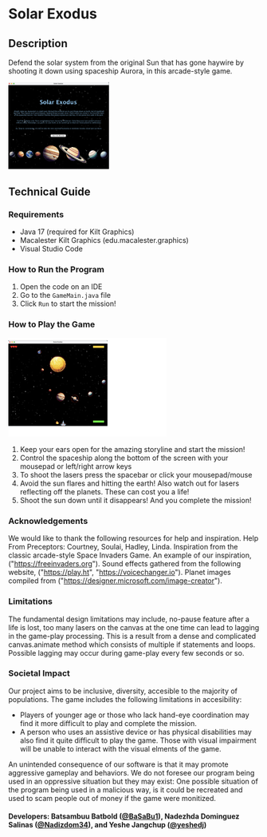 # Solar Exodus

## Description
Defend the solar system from the original Sun that has gone haywire by shooting it down using spaceship Aurora, in this arcade-style game.  

<img src="res/other/startScreen.png" width = "40%">


## Technical Guide
### Requirements
  - Java 17 (required for Kilt Graphics)
  - Macalester Kilt Graphics (edu.macalester.graphics)
  - Visual Studio Code

### How to Run the Program
  1. Open the code on an IDE
  2. Go to the `GameMain.java` file
  3. Click `Run` to start the mission!

### How to Play the Game
<img src="res/other/gameplay.png" width = "63%">

  1. Keep your ears open for the amazing storyline and start the mission!
  2. Control the spaceship along the bottom of the screen with your mousepad or left/right arrow keys
  3. To shoot the lasers press the spacebar or click your mousepad/mouse
  4. Avoid the sun flares and hitting the earth! Also watch out for lasers reflecting off the planets. These can cost you a life!
  5. Shoot the sun down until it disappears! And you complete the mission!
  
### Acknowledgements
  We would like to thank the following resources for help and inspiration.
  Help From Preceptors: Courtney, Soulai, Hadley, Linda.
  Inspiration from the classic arcade-style Space Invaders Game. An example of our inspiration, ("https://freeinvaders.org").
  Sound effects gathered from the following website, ("https://play.ht", "https://voicechanger.io").
  Planet images compiled from ("https://designer.microsoft.com/image-creator").
  
### Limitations
The fundamental design limitations may include, no-pause feature after a life is lost, too many lasers on the canvas at the one time can
lead to lagging in the game-play processing. This is a result from a dense and complicated canvas.animate method which consists of multiple if statements and loops.
Possible lagging may occur during game-play every few seconds or so.

### Societal Impact
Our project aims to be inclusive, diversity, accesible to the majority of populations. 
The game includes the following limitations in accesibility:
  - Players of younger age or those who lack hand-eye coordination may find it more difficult to play and complete the mission.
  - A person who uses an assistive device or has physical disabilities may also find it quite difficult to play the game. Those with visual impairment will be unable to interact with the visual elments of the game.

 An unintended consequence of our software is that it may promote aggressive gameplay and behaviors. 
 We do not foresee our program being used in an oppressive situation but they may exist:
 One possible situation of the program being used in a malicious way, is it could be recreated and used to scam people out of money if the game were monitized.

#### Developers: Batsambuu Batbold ([@BaSaBu1](https://github.com/BaSaBu1)), Nadezhda Dominguez Salinas ([@Nadizdom34](https://github.com/Nadizdom34)), and Yeshe Jangchup ([@yeshedj](https://github.com/yeshdj))
